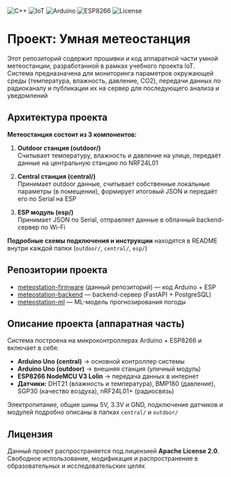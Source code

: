 
![C++](https://img.shields.io/badge/C++-00599C?style=for-the-badge&logo=cpp) ![IoT](https://img.shields.io/badge/IoT-43B02A?style=for-the-badge) ![Arduino](https://img.shields.io/badge/Arduino-00979D?style=for-the-badge&logo=arduino) ![ESP8266](https://img.shields.io/badge/ESP8266-000000?style=for-the-badge) ![License](https://img.shields.io/badge/License-Apache_2.0-blue.svg?style=for-the-badge)

# Проект: Умная метеостанция

Этот репозиторий содержит прошивки и код аппаратной части умной метеостанции, разработанной в рамках учебного проекта IoT.  
Система предназначена для мониторинга параметров окружающей среды (температура, влажность, давление, CO2), передачи данных по радиоканалу и публикации их на сервер для последующего анализа и уведомлений

## Архитектура проекта

**Метеостанция состоит из 3 компонентов:**

1. **Outdoor станция (outdoor/)**  
    Считывает температуру, влажность и давление на улице, передаёт данные на центральную станцию по NRF24L01

2. **Central станция (central/)**  
    Принимает outdoor данные, считывает собственные локальные параметры (в помещении), формирует итоговый JSON и передаёт его по Serial на ESP

3. **ESP модуль (esp/)**  
    Принимает JSON по Serial, отправляет данные в облачный backend-сервер по Wi-Fi

**Подробные схемы подключения и инструкции** находятся в README внутри каждой папки (`outdoor/`, `central/`, `esp/`)

## Репозитории проекта

- [meteostation-firmware](https://github.com/finstape/meteostation-firmware) (данный репозиторий) — код Arduino + ESP
- [meteostation-backend](https://github.com/finstape/meteostation-backend) — backend-сервер (FastAPI + PostgreSQL)
- [meteostation-ml](https://github.com/finstape/meteostation-ml) — ML-модель прогнозирования погоды

## Описание проекта (аппаратная часть)

Система построена на микроконтроллерах Arduino + ESP8266 и включает в себя:

- **Arduino Uno (central)** → основной контроллер системы
- **Arduino Uno (outdoor)** → внешняя станция (уличный модуль)
- **ESP8266 NodeMCU V3 Lolin** → передача данных в интернет
- **Датчики:** DHT21 (влажность и температура), BMP180 (давление), SGP30 (качество воздуха), nRF24L01+ (радиосвязь)

Электропитание, общие шины 5V, 3.3V и GND, подключение датчиков и модулей подробно описаны в папках `central/` и `outdoor/`

## Лицензия

Данный проект распространяется под лицензией **Apache License 2.0**.  
Свободное использование, модификация и распространение в образовательных и исследовательских целях